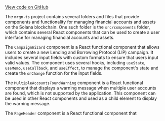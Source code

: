 [View code on GitHub](https://github.com/mrgnlabs/mrgn-ts/.autodoc/docs/json/apps/marginfi-v2-ui/src/components)

The `mrgn-ts` project contains several folders and files that provide components and functionality for managing financial accounts and assets on the Solana blockchain. One such folder is the `src/components` folder, which contains several React components that can be used to create a user interface for managing financial accounts and assets.

The `CampaignWizard` component is a React functional component that allows users to create a new Lending and Borrowing Protocol (LIP) campaign. It includes several input fields with custom formats to ensure that users input valid values. The component uses several hooks, including `useState`, `useMemo`, `useCallback`, and `useEffect`, to manage the component's state and create the `onChange` function for the input fields.

The `MultipleAccountsFoundWarning` component is a React functional component that displays a warning message when multiple user accounts are found, which is not supported by the application. This component can be used in other React components and used as a child element to display the warning message.

The `PageHeader` component is a React functional component that
